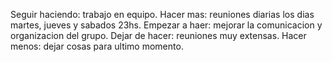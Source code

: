 Seguir haciendo:  trabajo en equipo.
Hacer mas: reuniones diarias los dias martes, jueves y sabados 23hs.
Empezar a haer: mejorar la comunicacion y organizacion del grupo.
Dejar de hacer: reuniones muy extensas.
Hacer menos: dejar cosas para ultimo momento.
